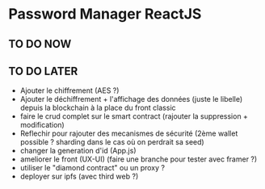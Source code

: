 # Password Manager ReactJS

## TO DO NOW  

  
## TO DO LATER  
- Ajouter le chiffrement (AES ?)
- Ajouter le déchiffrement + l'affichage des données (juste le libelle) depuis la blockchain à la place du front classic
- faire le crud complet sur le smart contract (rajouter la suppression + modification)  
- Reflechir pour rajouter des mecanismes de sécurité (2ème wallet possible ? sharding dans le cas où on perdrait sa seed) 
- changer la generation d'id (App.js) 
- ameliorer le front  (UX-UI) (faire une branche pour tester avec framer ?)  
- utiliser le "diamond contract" ou un proxy ?
- deployer sur ipfs (avec third web ?)
